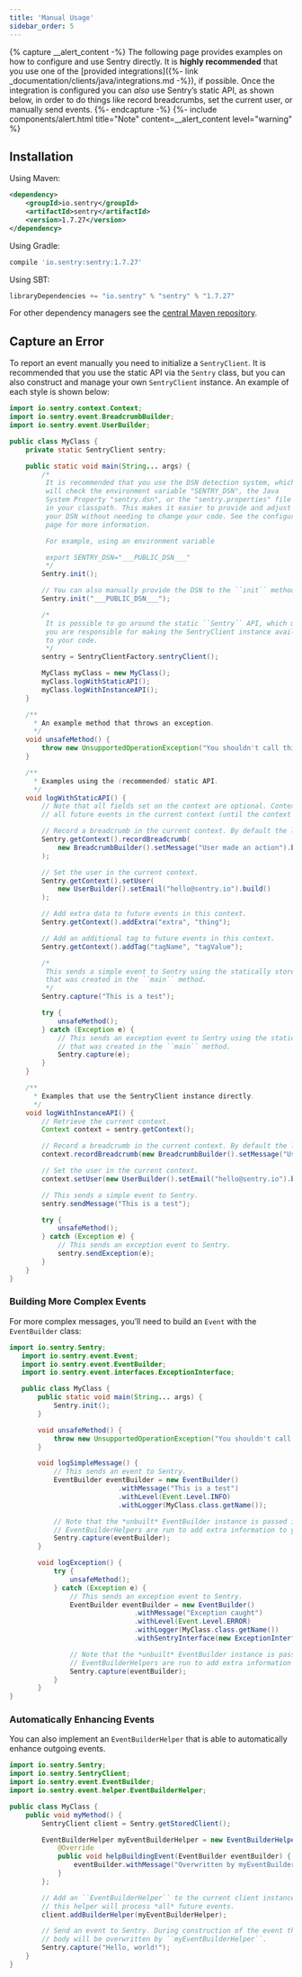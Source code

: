 ```yaml
---
title: 'Manual Usage'
sidebar_order: 5
---
```


{% capture __alert_content -%}
The following page provides examples on how to configure and use Sentry directly. It is **highly recommended** that you use one of the [provided integrations]({%- link _documentation/clients/java/integrations.md -%}), if possible. Once the integration is configured you can _also_ use Sentry’s static API, as shown below, in order to do things like record breadcrumbs, set the current user, or manually send events.
{%- endcapture -%}
{%- include components/alert.html
    title="Note"
    content=__alert_content
    level="warning"
%}

<!-- WIZARD installation -->
## Installation

Using Maven:

```xml
<dependency>
    <groupId>io.sentry</groupId>
    <artifactId>sentry</artifactId>
    <version>1.7.27</version>
</dependency>
```

Using Gradle:

```groovy
compile 'io.sentry:sentry:1.7.27'
```

Using SBT:

```scala
libraryDependencies += "io.sentry" % "sentry" % "1.7.27"
```

For other dependency managers see the [central Maven repository](https://search.maven.org/#artifactdetails%7Cio.sentry%7Csentry%7C1.7.27%7Cjar).
<!-- ENDWIZARD -->

<!-- WIZARD capture-an-error -->
## Capture an Error

To report an event manually you need to initialize a `SentryClient`. It is recommended that you use the static API via the `Sentry` class, but you can also construct and manage your own `SentryClient` instance. An example of each style is shown below:

```java
import io.sentry.context.Context;
import io.sentry.event.BreadcrumbBuilder;
import io.sentry.event.UserBuilder;

public class MyClass {
    private static SentryClient sentry;

    public static void main(String... args) {
        /*
         It is recommended that you use the DSN detection system, which
         will check the environment variable "SENTRY_DSN", the Java
         System Property "sentry.dsn", or the "sentry.properties" file
         in your classpath. This makes it easier to provide and adjust
         your DSN without needing to change your code. See the configuration
         page for more information.

         For example, using an environment variable

         export SENTRY_DSN="___PUBLIC_DSN___"
         */
        Sentry.init();

        // You can also manually provide the DSN to the ``init`` method.
        Sentry.init("___PUBLIC_DSN___");

        /*
         It is possible to go around the static ``Sentry`` API, which means
         you are responsible for making the SentryClient instance available
         to your code.
         */
        sentry = SentryClientFactory.sentryClient();

        MyClass myClass = new MyClass();
        myClass.logWithStaticAPI();
        myClass.logWithInstanceAPI();
    }

    /**
      * An example method that throws an exception.
      */
    void unsafeMethod() {
        throw new UnsupportedOperationException("You shouldn't call this!");
    }

    /**
      * Examples using the (recommended) static API.
      */
    void logWithStaticAPI() {
        // Note that all fields set on the context are optional. Context data is copied onto
        // all future events in the current context (until the context is cleared).

        // Record a breadcrumb in the current context. By default the last 100 breadcrumbs are kept.
        Sentry.getContext().recordBreadcrumb(
            new BreadcrumbBuilder().setMessage("User made an action").build()
        );

        // Set the user in the current context.
        Sentry.getContext().setUser(
            new UserBuilder().setEmail("hello@sentry.io").build()
        );

        // Add extra data to future events in this context.
        Sentry.getContext().addExtra("extra", "thing");

        // Add an additional tag to future events in this context.
        Sentry.getContext().addTag("tagName", "tagValue");

        /*
         This sends a simple event to Sentry using the statically stored instance
         that was created in the ``main`` method.
         */
        Sentry.capture("This is a test");

        try {
            unsafeMethod();
        } catch (Exception e) {
            // This sends an exception event to Sentry using the statically stored instance
            // that was created in the ``main`` method.
            Sentry.capture(e);
        }
    }

    /**
      * Examples that use the SentryClient instance directly.
      */
    void logWithInstanceAPI() {
        // Retrieve the current context.
        Context context = sentry.getContext();

        // Record a breadcrumb in the current context. By default the last 100 breadcrumbs are kept.
        context.recordBreadcrumb(new BreadcrumbBuilder().setMessage("User made an action").build());

        // Set the user in the current context.
        context.setUser(new UserBuilder().setEmail("hello@sentry.io").build());

        // This sends a simple event to Sentry.
        sentry.sendMessage("This is a test");

        try {
            unsafeMethod();
        } catch (Exception e) {
            // This sends an exception event to Sentry.
            sentry.sendException(e);
        }
    }
}
```
<!-- ENDWIZARD -->

### Building More Complex Events

For more complex messages, you’ll need to build an `Event` with the `EventBuilder` class:

```java
import io.sentry.Sentry;
   import io.sentry.event.Event;
   import io.sentry.event.EventBuilder;
   import io.sentry.event.interfaces.ExceptionInterface;

   public class MyClass {
       public static void main(String... args) {
           Sentry.init();
       }

       void unsafeMethod() {
           throw new UnsupportedOperationException("You shouldn't call this!");
       }

       void logSimpleMessage() {
           // This sends an event to Sentry.
           EventBuilder eventBuilder = new EventBuilder()
                           .withMessage("This is a test")
                           .withLevel(Event.Level.INFO)
                           .withLogger(MyClass.class.getName());

           // Note that the *unbuilt* EventBuilder instance is passed in so that
           // EventBuilderHelpers are run to add extra information to your event.
           Sentry.capture(eventBuilder);
       }

       void logException() {
           try {
               unsafeMethod();
           } catch (Exception e) {
               // This sends an exception event to Sentry.
               EventBuilder eventBuilder = new EventBuilder()
                               .withMessage("Exception caught")
                               .withLevel(Event.Level.ERROR)
                               .withLogger(MyClass.class.getName())
                               .withSentryInterface(new ExceptionInterface(e));

               // Note that the *unbuilt* EventBuilder instance is passed in so that
               // EventBuilderHelpers are run to add extra information to your event.
               Sentry.capture(eventBuilder);
           }
       }
}
```

### Automatically Enhancing Events

You can also implement an `EventBuilderHelper` that is able to automatically enhance outgoing events.

```java
import io.sentry.Sentry;
import io.sentry.SentryClient;
import io.sentry.event.EventBuilder;
import io.sentry.event.helper.EventBuilderHelper;

public class MyClass {
    public void myMethod() {
        SentryClient client = Sentry.getStoredClient();

        EventBuilderHelper myEventBuilderHelper = new EventBuilderHelper() {
            @Override
            public void helpBuildingEvent(EventBuilder eventBuilder) {
                eventBuilder.withMessage("Overwritten by myEventBuilderHelper!");
            }
        };

        // Add an ``EventBuilderHelper`` to the current client instance. Note that
        // this helper will process *all* future events.
        client.addBuilderHelper(myEventBuilderHelper);

        // Send an event to Sentry. During construction of the event the message
        // body will be overwritten by ``myEventBuilderHelper``.
        Sentry.capture("Hello, world!");
    }
}
```
